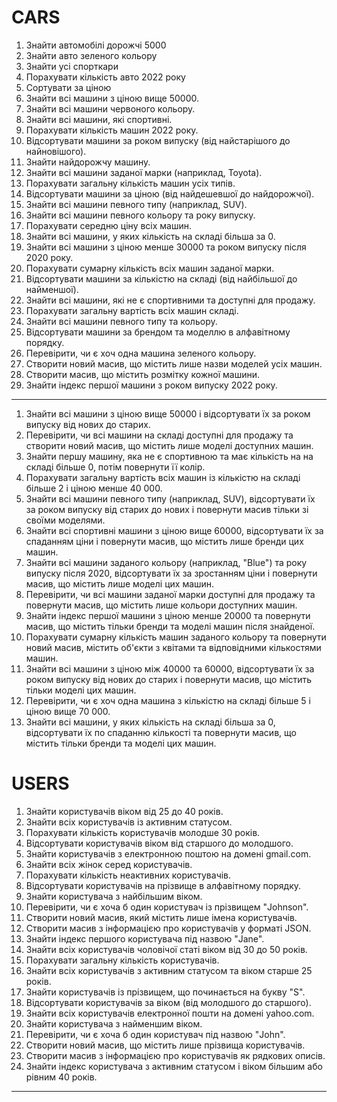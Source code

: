# CARS

1. Знайти автомобілі дорожчі 5000
1. Знайти авто зеленого кольору
1. Знайти усі спорткари
1. Порахувати кількість авто 2022 року
1. Сортувати за ціною
1. Знайти всі машини з ціною вище 50000.
1. Знайти всі машини червоного кольору.
1. Знайти всі машини, які спортивні.
1. Порахувати кількість машин 2022 року.
1. Відсортувати машини за роком випуску (від найстарішого до найновішого).
1. Знайти найдорожчу машину.
1. Знайти всі машини заданої марки (наприклад, Toyota).
1. Порахувати загальну кількість машин усіх типів.
1. Відсортувати машини за ціною (від найдешевшої до найдорожчої).
1. Знайти всі машини певного типу (наприклад, SUV).
1. Знайти всі машини певного кольору та року випуску.
1. Порахувати середню ціну всіх машин.
1. Знайти всі машини, у яких кількість на складі більша за 0.
1. Знайти всі машини з ціною менше 30000 та роком випуску після 2020 року.
1. Порахувати сумарну кількість всіх машин заданої марки.
1. Відсортувати машини за кількістю на складі (від найбільшої до найменшої).
1. Знайти всі машини, які не є спортивними та доступні для продажу.
1. Порахувати загальну вартість всіх машин складі.
1. Знайти всі машини певного типу та кольору.
1. Відсортувати машини за брендом та моделлю в алфавітному порядку.
1. Перевірити, чи є хоч одна машина зеленого кольору.
1. Створити новий масив, що містить лише назви моделей усіх машин.
1. Створити масив, що містить розмітку кожної машини.
1. Знайти індекс першої машини з роком випуску 2022 року.

---

1. Знайти всі машини з ціною вище 50000 і відсортувати їх за роком випуску від
   нових до старих.
1. Перевірити, чи всі машини на складі доступні для продажу та створити новий
   масив, що містить лише моделі доступних машин.
1. Знайти першу машину, яка не є спортивною та має кількість на
   на складі більше 0, потім повернути її колір.
1. Порахувати загальну вартість всіх машин із кількістю на складі більше 2 і ціною
   менше 40 000.
1. Знайти всі машини певного типу (наприклад, SUV), відсортувати їх за роком
   випуску від старих до нових і повернути масив тільки зі своїми моделями.
1. Знайти всі спортивні машини з ціною вище 60000, відсортувати їх за спаданням
   ціни і повернути масив, що містить лише бренди цих машин.
1. Знайти всі машини заданого кольору (наприклад, "Blue") та року випуску після
   2020, відсортувати їх за зростанням ціни і повернути масив, що містить
   лише моделі цих машин.
1. Перевірити, чи всі машини заданої марки доступні для продажу та повернути
   масив, що містить лише кольори доступних машин.
1. Знайти індекс першої машини з ціною менше 20000 та повернути масив, що містить
   тільки бренди та моделі машин після знайденої.
1. Порахувати сумарну кількість машин заданого кольору та повернути новий масив,
   містить об'єкти з квітами та відповідними кількостями машин.
1. Знайти всі машини з ціною між 40000 та 60000, відсортувати їх за роком
   випуску від нових до старих і повернути масив, що містить тільки моделі цих
   машин.
1. Перевірити, чи є хоч одна машина з кількістю на складі більше 5 і
   ціною вище 70 000.
1. Знайти всі машини, у яких кількість на складі більша за 0, відсортувати їх
   по спаданню кількості та повернути масив, що містить тільки бренди та моделі
   цих машин.

# USERS

1. Знайти користувачів віком від 25 до 40 років.
1. Знайти всіх користувачів із активним статусом.
1. Порахувати кількість користувачів молодше 30 років.
1. Відсортувати користувачів віком від старшого до молодшого.
1. Знайти користувачів з електронною поштою на домені gmail.com.
1. Знайти всіх жінок серед користувачів.
1. Порахувати кількість неактивних користувачів.
1. Відсортувати користувачів на прізвище в алфавітному порядку.
1. Знайти користувача з найбільшим віком.
1. Перевірити, чи є хоча б один користувач із прізвищем "Johnson".
1. Створити новий масив, який містить лише імена користувачів.
1. Створити масив з інформацією про користувачів у форматі JSON.
1. Знайти індекс першого користувача під назвою "Jane".
1. Знайти всіх користувачів чоловічої статі віком від 30 до 50 років.
1. Порахувати загальну кількість користувачів.
1. Знайти всіх користувачів з активним статусом та віком старше 25 років.
1. Знайти користувачів із прізвищем, що починається на букву "S".
1. Відсортувати користувачів за віком (від молодшого до старшого).
1. Знайти всіх користувачів електронної пошти на домені yahoo.com.
1. Знайти користувача з найменшим віком.
1. Перевірити, чи є хоча б один користувач під назвою "John".
1. Створити новий масив, що містить лише прізвища користувачів.
1. Створити масив з інформацією про користувачів як рядкових описів.
1. Знайти індекс користувача з активним статусом і віком більшим або рівним
   40 років.

---
